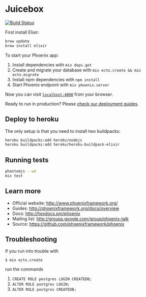 # Juicebox

[![Build Status](https://travis-ci.org/ItsJuice/juicebox.svg?branch=master)](https://travis-ci.org/ItsJuice/juicebox)

First install Elixir:

```bash
brew update
brew install elixir
```

To start your Phoenix app:

  1. Install dependencies with `mix deps.get`
  2. Create and migrate your database with `mix ecto.create && mix ecto.migrate`
  3. Install npm dependencies with `npm install`
  4. Start Phoenix endpoint with `mix phoenix.server`

Now you can visit [`localhost:4000`](http://localhost:4000) from your browser.

Ready to run in production? Please [check our deployment guides](http://www.phoenixframework.org/docs/deployment).

## Deploy to heroku
The only setup is that you need to install two buildpacks:

```bash
heroku buildpacks:add heroku/nodejs
heroku buildpacks:add heroku/heroku-buildpack-elixir
```

## Running tests
```bash
phantomjs --wd
mix test
```

## Learn more

  * Official website: http://www.phoenixframework.org/
  * Guides: http://phoenixframework.org/docs/overview
  * Docs: http://hexdocs.pm/phoenix
  * Mailing list: http://groups.google.com/group/phoenix-talk
  * Source: https://github.com/phoenixframework/phoenix

## Troubleshooting

If you run into trouble with
```
$ mix ecto.create
```
run the commands
  1. ```CREATE ROLE postgres LOGIN CREATEDB;```
  2. ```ALTER ROLE postgres LOGIN;```
  3. ```ALTER ROLE postgres CREATEDB;```